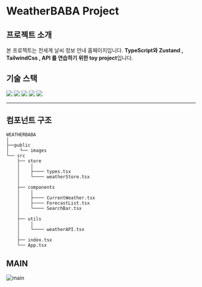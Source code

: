 # WeatherBABA Project

## 프로젝트 소개

본 프로젝트는 전세계 날씨 정보 안내 홈페이지입니다.
**TypeScript와 Zustand , TailwindCss , API 를 연습하기 위한 toy project**입니다.

## 기술 스택

<img src="https://img.shields.io/badge/react-61DAFB?style=for-the-badge&logo=react&logoColor=black"> <img src="https://img.shields.io/badge/javascript-F7DF1E?style=for-the-badge&logo=javascript&logoColor=black"> <img src="https://img.shields.io/badge/tailwindcss-06b6d4?style=for-the-badge&logo=tailwindcss&logoColor=white"/> <img src="https://img.shields.io/badge/zustand-%2320232a.svg?style=for-the-badge&logo=react&logoColor=%2361DAFB"> <img src="https://img.shields.io/badge/Typescript-3178C6?style=for-the-badge&logo=Typescript&logoColor=white"/>

---

## 컴포넌트 구조

```
WEATHERBABA
│
├──public
│    └── images
└── src
    ├── store
    │    │
    │    ├──── types.tsx
    │    └──── weatherStore.tsx
    │
    ├── components
    │    │
    │    ├──── CurrentWeather.tsx
    │    ├──── ForecastList.tsx
    │    └──── SearchBar.tsx
    │
    ├── utils
    │    │
    │    └──── weatherAPI.tsx
    │
    ├── index.tsx
    └── App.tsx
```

## MAIN

![main](https://github.com/daylilyyy/weatherbaba/assets/160338418/26d003e5-af0c-45c5-b80a-5a8c06e99239)
